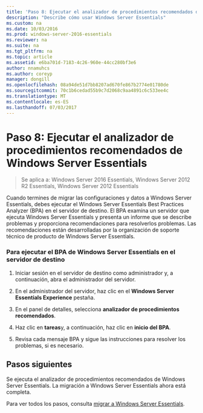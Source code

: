 ```yaml
---
title: 'Paso 8: Ejecutar el analizador de procedimientos recomendados de Windows Server Essentials'
description: "Describe cómo usar Windows Server Essentials"
ms.custom: na
ms.date: 10/03/2016
ms.prod: windows-server-2016-essentials
ms.reviewer: na
ms.suite: na
ms.tgt_pltfrm: na
ms.topic: article
ms.assetid: e6ba701d-7183-4c26-960e-44cc280bf3e6
author: nnamuhcs
ms.author: coreyp
manager: dongill
ms.openlocfilehash: 08a94de51d7bb8207ad670fe867b2774e01780de
ms.sourcegitcommit: 70c1b6cedad55b9c7d2068c9aa4891c6c533ee4c
ms.translationtype: MT
ms.contentlocale: es-ES
ms.lasthandoff: 07/03/2017
---
```

# <a name="step-8-run-the-windows-server-essentials-best-practices-analyzer"></a>Paso 8: Ejecutar el analizador de procedimientos recomendados de Windows Server Essentials

>Se aplica a: Windows Server 2016 Essentials, Windows Server 2012 R2 Essentials, Windows Server 2012 Essentials

Cuando termines de migrar las configuraciones y datos a Windows Server Essentials, debes ejecutar el Windows Server Essentials Best Practices Analyzer (BPA) en el servidor de destino. El BPA examina un servidor que ejecuta Windows Server Essentials y presenta un informe que se describe problemas y proporciona recomendaciones para resolverlos problemas. Las recomendaciones están desarrolladas por la organización de soporte técnico de producto de Windows Server Essentials.  
  
### <a name="to-run-the--windows-server-essentials-bpa-on-the-destination-server"></a>Para ejecutar el BPA de Windows Server Essentials en el servidor de destino  
  
1.  Iniciar sesión en el servidor de destino como administrador y, a continuación, abra el administrador del servidor.  
  
2.  En el administrador del servidor, haz clic en el **Windows Server Essentials Experience** pestaña.  
  
3.  En el panel de detalles, selecciona **analizador de procedimientos recomendados**.  
  
4.  Haz clic en **tareas**y, a continuación, haz clic en **inicio del BPA**.  
  
5.  Revisa cada mensaje BPA y sigue las instrucciones para resolver los problemas, si es necesario.  
  
## <a name="next-steps"></a>Pasos siguientes  
 Se ejecuta el analizador de procedimientos recomendados de Windows Server Essentials. La migración a Windows Server Essentials ahora está completa.  
  

Para ver todos los pasos, consulta [migrar a Windows Server Essentials](Migrate-from-Previous-Versions-to-Windows-Server-Essentials-or-Windows-Server-Essentials-Experience.md).

